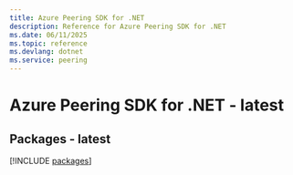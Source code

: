 ```yaml
---
title: Azure Peering SDK for .NET
description: Reference for Azure Peering SDK for .NET
ms.date: 06/11/2025
ms.topic: reference
ms.devlang: dotnet
ms.service: peering
---
```

# Azure Peering SDK for .NET - latest
## Packages - latest
[!INCLUDE [packages](peering-index.md)]